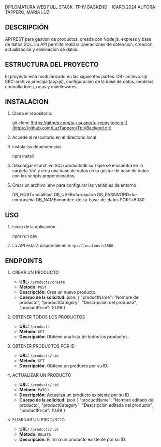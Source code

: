 DIPLOMATURA WEB FULL STACK- TP IV BACKEND - ICARO 2024
AUTORA: TAPPERO, MARIA LUZ

## DESCRIPCIÓN
API REST para gestion de productos, creada con Node.js, express y base de datos SQL. La API permite realizar operaciones de obtencion, creación, actualización y eliminación de datos. 

## ESTRUCTURA DEL PROYECTO
El proyecto está modularizado en las siguientes partes: 
DB- archivo.sql
SRC-archivo principal(app.js), configuración de la base de datos, modelos, controlladores, rutas y middlewares.

## INSTALACION
1. Clona el repositorio:
 
    git clone [https://github.com/tu-usuario/tu-repositorio.git](https://github.com/LuzTappero/TpIVBackend.git)

2. Accede al resositorio en el directorio local
3. Instala las dependencias
   
    npm install

4. Descargar el archivo SQL(productsdb.sql) que se encuentra en la carpeta 'db' y crea una base de datos en tu gestor de base de datos con los scripts proporcionados. 

5. Crear un archivo .env para configurar las variables de entorno

    DB_HOST=localhost
    DB_USER=tu-usuario
    DB_PASSWORD=tu-contraseña
    DB_NAME=nombre-de-tu-base-de-datos
    PORT=8080

## USO

1. Inicio de la aplicación

     npm run dev

2. La API estará disponible en `http://localhost:8080`.

## ENDPOINTS

1. CREAR UN PRODUCTO
   - **URL:** `/products/create`
    - **Método:** `POST`
    - **Descripción:** Crea un nuevo producto.
    - **Cuerpo de la solicitud:**
        json:
        {
            "productName": "Nombre del producto",
            "productCategory": "Descripción del producto",
            "productPrice": 10.99
        }
2. OBTENER TODOS LOS PRODUCTOS
   - **URL:** `/products`
   - **Método:** `GET`
   -  **Descripción:** Obtiene una lista de todos los productos.

3. OBTENER PRODUCTOS POR ID
    - **URL:** `/products/:id`
    - **Método:** `GET`
    - **Descripción:** Obtiene un producto por su ID.

4. ACTUALIZAR UN PRODUCTO

    - **URL:** `/products/:id`
    - **Método:** `PATCH`
    - **Descripción:** Actualiza un producto existente por su ID.
    - **Cuerpo de la solicitud:**
        json
        {
            "productName": "Nombre editado del producto",
            "productCategory": "Descripción editada del producto",
            "productPrice": 10.99
        }
  
5. ELIMINAR UN PRODUCTO
    - **URL:** `/products/:id`
    - **Método:** `DELETE`
    - **Descripción:** Elimina un producto existente por su ID.

    



